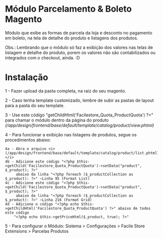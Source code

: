 # Módulo Parcelamento & Boleto Magento

Módulo que exibe as formas de parcela da loja e desconto no pagamento em boleto, na tela de detalhe do produto e listagens dos produtos.

Obs.: Lembrando que o módulo só faz a exibição dos valores nas telas de listagem e detalhe do produto, porem os valores não são 
contabilizados ou integrados com o checkout, ainda. :D

# Instalação

1 - Fazer upload da pasta completa, na raiz do seu magento.

2 - Caso tenha template customizado, lembre de subir as pastas de layout para a pasta do seu template.

3 - Use este código "<?php echo $this->getChildHtml('Facilestore_Quota_ProductQuota') ?>" para chamar o módulo dentro da página do produto 
    <i>(/app/design/frontend/base/default/template/catalog/product/view.phtml)</i>
	
4 - Para funcionar a exibição nas listagens de produtos, segue os procedimentos abaixo:

	4a - Abra o arquivo <i>(/app/design/frontend/base/default/template/catalog/product/list.phtml)</i>
	4b - Adicione este código "<?php $this->getChild('Facilestore_Quota_ProductQuota')->setData("product", $_product); ?>"
		 abaixo da linha "<?php foreach ($_productCollection as $_product): ?>" ~Linha 95 (Format List)
	4c - Adicione este código "<?php $this->getChild('Facilestore_Quota_ProductQuota')->setData("product", $_product); ?>"
		 abaixo da linha "<?php foreach ($_productCollection as $_product): ?>" ~Linha 216 (Format Grid)
	4d - Adicione o código "<?php echo $this->getChildHtml('Facilestore_Quota_ProductQuota') ?>" abaixo de todos este código 
		"<?php echo $this->getPriceHtml($_product, true); ?>"
	
5 - Para configurar o Módulo: Sistema > Configurações > Facile Store Extensions > Parcelas Produtos
